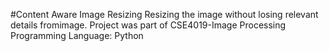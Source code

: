#Content Aware Image Resizing
Resizing the image without losing relevant details fromimage. 
Project was part of CSE4019-Image Processing
Programming Language: Python
